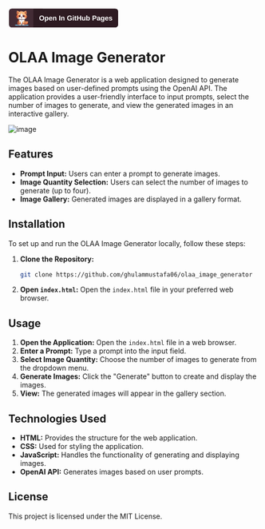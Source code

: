 [![Try Out](https://github.com/ghulammustafa06/hotel_reservation_websites/blob/main/Assets/Images/repo-img.png)](https://ghulammustafa06.github.io/olaa_image_generator/)


# OLAA Image Generator

The OLAA Image Generator is a web application designed to generate images based on user-defined prompts using the OpenAI API. The application provides a user-friendly interface to input prompts, select the number of images to generate, and view the generated images in an interactive gallery.

![image](https://github.com/user-attachments/assets/8bcdcc16-7af5-4d6b-b3dc-39ae3ed30f35)


## Features

- **Prompt Input:** Users can enter a prompt to generate images.
- **Image Quantity Selection:** Users can select the number of images to generate (up to four).
- **Image Gallery:** Generated images are displayed in a gallery format.

## Installation

To set up and run the OLAA Image Generator locally, follow these steps:

1. **Clone the Repository:**
    ```bash
    git clone https://github.com/ghulammustafa06/olaa_image_generator
    ```
2. **Open `index.html`:**
    Open the `index.html` file in your preferred web browser.

## Usage

1. **Open the Application:**
    Open the `index.html` file in a web browser.
2. **Enter a Prompt:**
    Type a prompt into the input field.
3. **Select Image Quantity:**
    Choose the number of images to generate from the dropdown menu.
4. **Generate Images:**
    Click the "Generate" button to create and display the images.
5. **View:**
    The generated images will appear in the gallery section.

## Technologies Used

- **HTML:** Provides the structure for the web application.
- **CSS:** Used for styling the application.
- **JavaScript:** Handles the functionality of generating and displaying images.
- **OpenAI API:** Generates images based on user prompts.

## License

This project is licensed under the MIT License. 
